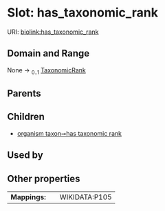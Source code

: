 
# Slot: has_taxonomic_rank




URI: [biolink:has_taxonomic_rank](https://w3id.org/biolink/vocab/has_taxonomic_rank)


## Domain and Range

None &#8594;  <sub>0..1</sub> [TaxonomicRank](TaxonomicRank.md)

## Parents


## Children

 *  [organism taxon➞has taxonomic rank](organism_taxon_has_taxonomic_rank.md)

## Used by


## Other properties

|  |  |  |
| --- | --- | --- |
| **Mappings:** | | WIKIDATA:P105 |


